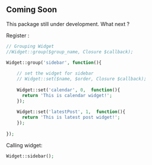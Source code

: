 Coming Soon
------------
This package still under development. What next ?

Register :
```php
// Grouping Widget
//Widget::group($group_name, Closure $callback);

Widget::group('sidebar', function(){
    
    // set the widget for sidebar
    // Widget::set($name, $order, Closure $callback);
    
    Widget::set('calendar', 0,  function(){
      return 'This is calendar widget!';
    });
    
    Widget::set('latestPost', 1,  function(){
      return 'This is latest post widget!';
    });
    
});

```

Calling widget:
```php
Widget::sidebar();
```
  

